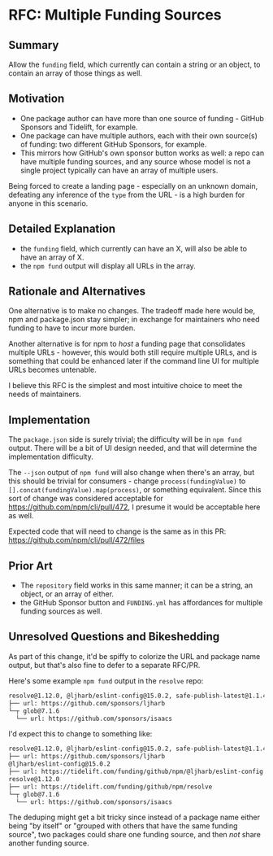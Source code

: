 # RFC: Multiple Funding Sources

## Summary

Allow the `funding` field, which currently can contain a string or an object, to contain an array of those things as well.

## Motivation

 - One package author can have more than one source of funding - GitHub Sponsors and Tidelift, for example.
 - One package can have multiple authors, each with their own source(s) of funding: two different GitHub Sponsors, for example.
 - This mirrors how GitHub's own sponsor button works as well: a repo can have multiple funding sources, and any source whose model is not a single project typically can have an array of multiple users.

Being forced to create a landing page - especially on an unknown domain, defeating any inference of the `type` from the URL - is a high burden for anyone in this scenario.

## Detailed Explanation

 - the `funding` field, which currently can have an X, will also be able to have an array of X.
 - the `npm fund` output will display all URLs in the array.

## Rationale and Alternatives

One alternative is to make no changes. The tradeoff made here would be, npm and package.json stay simpler; in exchange for maintainers who need funding to have to incur more burden.

Another alternative is for npm to *host* a funding page that consolidates multiple URLs - however, this would both still require multiple URLs, and is something that could be enhanced later if the command line UI for multiple URLs becomes untenable.

I believe this RFC is the simplest and most intuitive choice to meet the needs of maintainers.

## Implementation

The `package.json` side is surely trivial; the difficulty will be in `npm fund` output. There will be a bit of UI design needed, and that will determine the implementation difficulty.

The `--json` output of `npm fund` will also change when there's an array, but this should be trivial for consumers - change `process(fundingValue)` to `[].concat(fundingValue).map(process)`, or something equivalent. Since this sort of change was considered acceptable for https://github.com/npm/cli/pull/472, I presume it would be acceptable here as well.

Expected code that will need to change is the same as in this PR: https://github.com/npm/cli/pull/472/files

## Prior Art

 - The `repository` field works in this same manner; it can be a string, an object, or an array of either.
 - the GitHub Sponsor button and `FUNDING.yml` has affordances for multiple funding sources as well.

## Unresolved Questions and Bikeshedding

As part of this change, it'd be spiffy to colorize the URL and package name output, but that's also fine to defer to a separate RFC/PR.

Here's some example `npm fund` output in the `resolve` repo:
```sh
resolve@1.12.0, @ljharb/eslint-config@15.0.2, safe-publish-latest@1.1.4, es-to-primitive@1.2.1, has-symbols@1.0.1
├── url: https://github.com/sponsors/ljharb
└─┬ glob@7.1.6
  └── url: https://github.com/sponsors/isaacs
```

I'd expect this to change to something like:
```sh
resolve@1.12.0, @ljharb/eslint-config@15.0.2, safe-publish-latest@1.1.4, es-to-primitive@1.2.1, has-symbols@1.0.1
├── url: https://github.com/sponsors/ljharb
@ljharb/eslint-config@15.0.2
├── url: https://tidelift.com/funding/github/npm/@ljharb/eslint-config
resolve@1.12.0
├── url: https://tidelift.com/funding/github/npm/resolve
└─┬ glob@7.1.6
  └── url: https://github.com/sponsors/isaacs
```

The deduping might get a bit tricky since instead of a package name either being "by itself" or "grouped with others that have the same funding source", two packages could share one funding source, and then *not* share another funding source.
